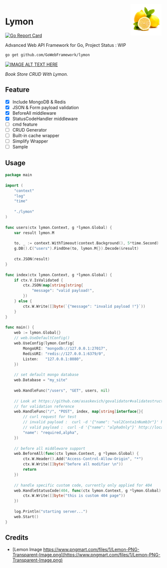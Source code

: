 <img align="right" width="100" height="100" src="https://github.com/GoWebFramework/lymon/blob/master/lemon.png?raw=true">

# Lymon

[![Go Report Card](https://goreportcard.com/badge/github.com/GoWebFramework/lymon)](https://goreportcard.com/report/github.com/GoWebFramework/lymon)

Advanced Web API Framework for Go, Project Status : WIP

```sh
go get github.com/GoWebFramework/lymon
```

[![IMAGE ALT TEXT HERE](https://img.youtube.com/vi/xS1D-tTrKmQ/0.jpg)](https://www.youtube.com/watch?v=xS1D-tTrKmQ)

_Book Store CRUD With Lymon._

## Feature

- [x] Include MongoDB & Redis
- [x] JSON & Form payload validation
- [x] BeforeAll middleware
- [x] StatusCodeHandler middleware
- [ ] cmd feature
- [ ] CRUD Generator 
- [ ] Built-in cache wrapper
- [ ] Simplify Wrapper
- [ ] Sample

## Usage

```go
package main

import (
	"context"
	"log"
	"time"

	"./lymon"
)

func users(ctx lymon.Context, g *lymon.Global) {
	var result lymon.M

	to, _ := context.WithTimeout(context.Background(), 5*time.Second)
	g.DB().C("users").FindOne(to, lymon.M{}).Decode(&result)

	ctx.JSON(result)
}

func index(ctx lymon.Context, g *lymon.Global) {
	if ctx.V.IsValidated {
		ctx.JSON(map[string]string{
			"message": "valid payload!",
		})
	} else {
		ctx.W.Write([]byte(`{"message": "invalid payload !"}`))
	}
}

func main() {
	web := lymon.Global{}
	// web.UseDefaultConfig()
	web.UseConfig(lymon.Config{
		MongoURI: "mongodb://127.0.0.1:27017",
		RedisURI: "redis://127.0.0.1:6379/0",
		Listen:   "127.0.0.1:8080",
	})

	// set default mongo database
	web.Database = "my_site"

	web.HandleFunc("/users", "GET", users, nil)

	// Look at https://github.com/asaskevich/govalidator#validatestruct-2
	// for validation reference
	web.HandleFunc("/", "POST", index, map[string]interface{}{
		// curl request for test
		// invalid payload :  curl -d '{"name": "val2Conta1nNumb3r"}' http://localhost:8080
		// valid payload :  curl -d '{"name": "alphaOnly"}' http://localhost:8080
		"name": "required,alpha",
	})

	// before all middleware support
	web.BeforeAll(func(ctx lymon.Context, g *lymon.Global) {
		ctx.W.Header().Add("Access-Control-Allow-Origin", "*")
		ctx.W.Write([]byte("before all modifier \n"))
		return
	})

	// handle specific custom code, currently only applied for 404
	web.HandleStatusCode(404, func(ctx lymon.Context, g *lymon.Global) {
		ctx.W.Write([]byte("this is custom 404 page"))
	})

	log.Println("starting server...")
	web.Start()
}
```

## Credits

- [Lemon Image https://www.pngmart.com/files/1/Lemon-PNG-Transparent-Image.png](https://www.pngmart.com/files/1/Lemon-PNG-Transparent-Image.png)
